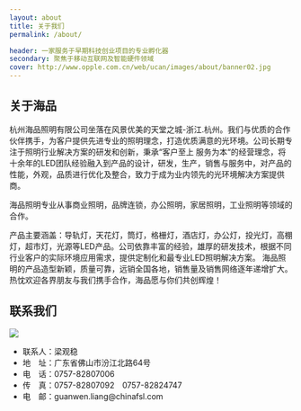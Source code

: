 ```yaml
---
layout: about
title: 关于我们
permalink: /about/

header: 一家服务于早期科技创业项目的专业孵化器
secondary: 聚焦于移动互联网及智能硬件领域
cover: http://www.opple.com.cn/web/ucan/images/about/banner02.jpg
---
```


## 关于海品

杭州海品照明有限公司坐落在风景优美的天堂之城-浙江.杭州。我们与优质的合作伙伴携手，为客户提供先进专业的照明理念，打造优质满意的光环境。公司长期专注于照明行业解决方案的研发和创新，秉承“客户至上 服务为本“的经营理念，将十余年的LED团队经验融入到产品的设计，研发，生产，销售与服务中，对产品的性能，外观，品质进行优化及整合，致力于成为业内领先的光环境解决方案提供商。

海品照明专业从事商业照明，品牌连锁，办公照明，家居照明，工业照明等领域的合作。

产品主要涵盖：导轨灯，天花灯，筒灯，格栅灯，酒店灯，办公灯，投光灯，高棚灯，超市灯，光源等LED产品。公司依靠丰富的经验，雄厚的研发技术，根据不同行业客户的实际环境应用需求，提供定制化和最专业LED照明解决方案。
海品照明的产品造型新颖，质量可靠，远销全国各地，销售量及销售网络逐年递增扩大。热忱欢迎各界朋友与我们携手合作，海品愿与你们共创辉煌！

## 联系我们


<div class="row">
  <a class="col-sm-6" href="https://ditu.amap.com/place/B0FFF5UEF2">
    <img src="https://zico.oss-cn-beijing.aliyuncs.com/test/25njg.png"/>
  </a>
  <div class="col-sm-6">
  <ul>
    <li>联系人：梁观稳</li>
    <li>地　址：广东省佛山市汾江北路64号</li>
    <li>电　话：0757-82807006</li>
    <li>传　真：0757-82807092　0757-82824747</li>
    <li>电　邮：guanwen.liang@chinafsl.com</li>
  </ul>
  </div>
</div>